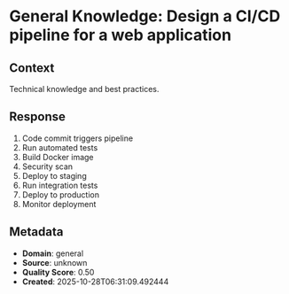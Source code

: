 # General Knowledge: Design a CI/CD pipeline for a web application

## Context
Technical knowledge and best practices.

## Response
1. Code commit triggers pipeline
2. Run automated tests
3. Build Docker image
4. Security scan
5. Deploy to staging
6. Run integration tests
7. Deploy to production
8. Monitor deployment

## Metadata
- **Domain**: general
- **Source**: unknown
- **Quality Score**: 0.50
- **Created**: 2025-10-28T06:31:09.492444